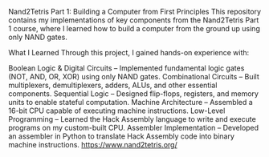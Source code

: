 Nand2Tetris Part 1: Building a Computer from First Principles
This repository contains my implementations of key components from the Nand2Tetris Part 1 course, where I learned how to build a computer from the ground up using only NAND gates.

What I Learned
Through this project, I gained hands-on experience with:

Boolean Logic & Digital Circuits – Implemented fundamental logic gates (NOT, AND, OR, XOR) using only NAND gates.
Combinational Circuits – Built multiplexers, demultiplexers, adders, ALUs, and other essential components.
Sequential Logic – Designed flip-flops, registers, and memory units to enable stateful computation.
Machine Architecture – Assembled a 16-bit CPU capable of executing machine instructions.
Low-Level Programming – Learned the Hack Assembly language to write and execute programs on my custom-built CPU.
Assembler Implementation – Developed an assembler in Python to translate Hack Assembly code into binary machine instructions.
https://www.nand2tetris.org/
